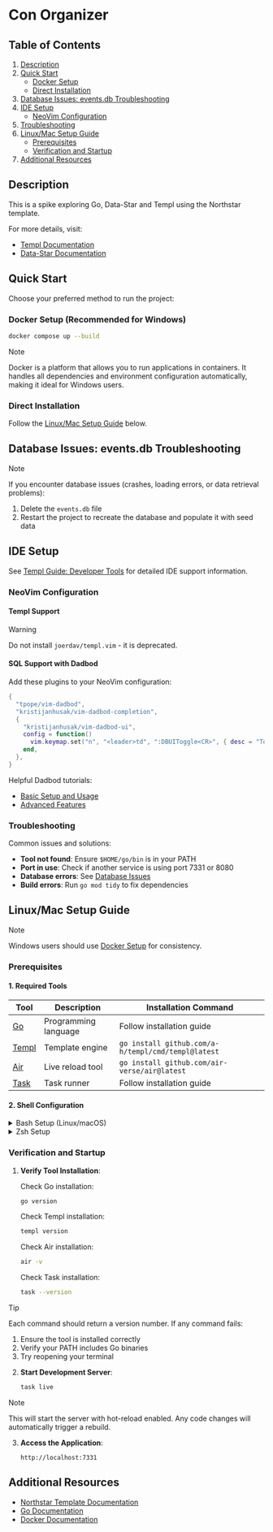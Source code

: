 # Con Organizer

## Table of Contents
1. [Description](#description)
2. [Quick Start](#quick-start)
   - [Docker Setup](#docker-setup-recommended-for-windows)
   - [Direct Installation](#direct-installation)
3. [Database Issues: events.db Troubleshooting](#database-issues-eventsdb-troubleshooting)
4. [IDE Setup](#ide-setup)
   - [NeoVim Configuration](#neovim-configuration)
5. [Troubleshooting](#troubleshooting)
6. [Linux/Mac Setup Guide](#linuxmac-setup-guide)
   - [Prerequisites](#prerequisites)
   - [Verification and Startup](#verification-and-startup)
7. [Additional Resources](#additional-resources)


## Description

This is a spike exploring Go, Data-Star and Templ using the Northstar template.

For more details, visit:
- [Templ Documentation](https://templ.guide)
- [Data-Star Documentation](https://data-star.dev/)

## Quick Start

Choose your preferred method to run the project:

### Docker Setup (Recommended for Windows)
   ```bash
   docker compose up --build
   ```

> [!NOTE]
> Docker is a platform that allows you to run applications in containers. It handles all dependencies and environment configuration automatically, making it ideal for Windows users.

### Direct Installation
Follow the [Linux/Mac Setup Guide](#linuxmac-setup-guide) below.


## Database Issues: events.db Troubleshooting
> [!NOTE]
> If you encounter database issues (crashes, loading errors, or data retrieval problems):
> 1. Delete the `events.db` file
> 2. Restart the project to recreate the database and populate it with seed data

## IDE Setup
See [Templ Guide: Developer Tools](https://templ.guide/developer-tools/ide-support/) for detailed IDE support information.

### NeoVim Configuration

#### Templ Support

> [!WARNING]
> Do not install `joerdav/templ.vim` - it is deprecated.

#### SQL Support with Dadbod
Add these plugins to your NeoVim configuration:

```lua
{
  "tpope/vim-dadbod",
  "kristijanhusak/vim-dadbod-completion",
  {
    "kristijanhusak/vim-dadbod-ui",
    config = function()
      vim.keymap.set("n", "<leader>td", ":DBUIToggle<CR>", { desc = "Toggle Dadbod UI" })
    end,
  },
}
```

Helpful Dadbod tutorials:
* [Basic Setup and Usage](https://www.youtube.com/watch?v=NhTPVXP8n7w)
* [Advanced Features](https://www.youtube.com/watch?v=ALGBuFLzDSA)

### Troubleshooting
Common issues and solutions:

* **Tool not found**: Ensure `$HOME/go/bin` is in your PATH
* **Port in use**: Check if another service is using port 7331 or 8080
* **Database errors**: See [Database Issues](#database-issues-eventsdb-troubleshooting)
* **Build errors**: Run `go mod tidy` to fix dependencies


## Linux/Mac Setup Guide

> [!NOTE]
> Windows users should use [Docker Setup](#docker-setup-recommended-for-windows) for consistency.

### Prerequisites

#### 1. Required Tools

| Tool                                      | Description          | Installation Command                               |
| ----------------------------------------- | -------------------- | -------------------------------------------------- |
| [Go](https://go.dev/doc/install)          | Programming language | Follow installation guide                          |
| [Templ](https://templ.guide)              | Template engine      | `go install github.com/a-h/templ/cmd/templ@latest` |
| [Air](https://github.com/cosmtrek/air)    | Live reload tool     | `go install github.com/air-verse/air@latest`       |
| [Task](https://taskfile.dev/installation) | Task runner          | Follow installation guide                          |

#### 2. Shell Configuration

<details>
<summary>Bash Setup (Linux/macOS)</summary>

```bash
# Add to ~/.bashrc (Linux) or ~/.bash_profile (macOS)
echo 'export PATH=$PATH:$HOME/go/bin' >> ~/.bashrc  # or ~/.bash_profile for macOS

# Apply changes
source ~/.bashrc  # or source ~/.bash_profile for macOS
```
</details>

<details>
<summary>Zsh Setup</summary>

```bash
# Add Go binaries to PATH
echo 'export PATH=$PATH:$HOME/go/bin' >> ~/.zshrc

# Apply changes
source ~/.zshrc
```
</details>

### Verification and Startup

1. **Verify Tool Installation**:

   Check Go installation:
   ```bash
   go version
   ```

   Check Templ installation:
   ```bash
   templ version
   ```

   Check Air installation:
   ```bash
   air -v
   ```

   Check Task installation:
   ```bash
   task --version
   ```

> [!TIP]
> Each command should return a version number. If any command fails:
> 1. Ensure the tool is installed correctly
> 2. Verify your PATH includes Go binaries
> 3. Try reopening your terminal

2. **Start Development Server**:
   ```bash
   task live
   ```

> [!NOTE]
> This will start the server with hot-reload enabled.
> Any code changes will automatically trigger a rebuild.


3. **Access the Application**:
   ```
   http://localhost:7331
   ```

## Additional Resources

- [Northstar Template Documentation](https://github.com/zangster300/northstar)
- [Go Documentation](https://go.dev/doc/)
- [Docker Documentation](https://docs.docker.com/)
